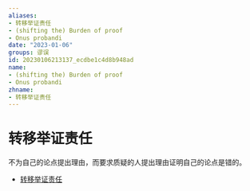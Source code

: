 ```yaml
---
aliases:
- 转移举证责任
- (shifting the) Burden of proof
- Onus probandi
date: "2023-01-06"
groups: 谬误
id: 20230106213137_ecdbe1c4d8b948ad
name:
- (shifting the) Burden of proof
- Onus probandi
zhname:
- 转移举证责任
---
```


# 转移举证责任

不为自己的论点提出理由，而要求质疑的人提出理由证明自己的论点是错的。

* [转移举证责任](https://zh.wikipedia.org/wiki/%E8%88%89%E8%AD%89%E8%B2%AC%E4%BB%BB_(%E5%93%B2%E5%AD%B8))
